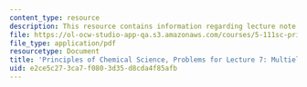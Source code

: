 ```yaml
---
content_type: resource
description: This resource contains information regarding lecture note 7 problems.
file: https://ol-ocw-studio-app-qa.s3.amazonaws.com/courses/5-111sc-principles-of-chemical-science-fall-2014/e2ce5c273ca7f0803d35d8cda4f85afb_MIT5_111F14_Lec07Prob.pdf
file_type: application/pdf
resourcetype: Document
title: 'Principles of Chemical Science, Problems for Lecture 7: Multielectron Atoms'
uid: e2ce5c27-3ca7-f080-3d35-d8cda4f85afb
---
```

